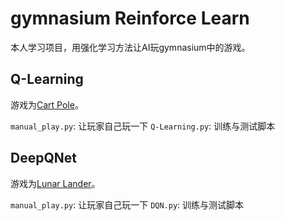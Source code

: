 # gymnasium Reinforce Learn

本人学习项目，用强化学习方法让AI玩gymnasium中的游戏。

## Q-Learning

游戏为[Cart Pole](https://gymnasium.farama.org/environments/classic_control/cart_pole/)。

`manual_play.py`: 让玩家自己玩一下
`Q-Learning.py`: 训练与测试脚本

## DeepQNet

游戏为[Lunar Lander](https://gymnasium.farama.org/environments/box2d/lunar_lander/)。

`manual_play.py`: 让玩家自己玩一下
`DQN.py`: 训练与测试脚本
